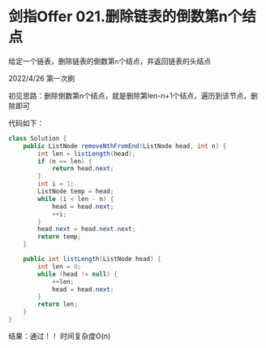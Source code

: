 # 剑指Offer 021.删除链表的倒数第n个结点

给定一个链表，删除链表的倒数第`n`个结点，并返回链表的头结点

2022/4/26 第一次刷

初见思路：删除倒数第n个结点，就是删除第len-n+1个结点，遍历到该节点，删除即可

代码如下：

```java
class Solution {
    public ListNode removeNthFromEnd(ListNode head, int n) {
        int len = listLength(head);
        if (n == len) {
            return head.next;
        }
        int i = 1;
        ListNode temp = head;
        while (i < len - n) {
            head = head.next;
            ++i;
        }
        head.next = head.next.next;
        return temp;
    }

    public int listLength(ListNode head) {
        int len = 0;
        while (head != null) {
            ++len;
            head = head.next;
        }
        return len;
    }
}
```

结果：通过！！ 时间复杂度O(n)
